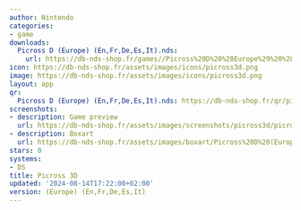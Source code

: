 ```yaml
---
author: Nintendo
categories:
- game
downloads:
  Picross D (Europe) (En,Fr,De,Es,It).nds:
    url: https://db-nds-shop.fr/games//Picross%20D%20%28Europe%29%20%28En%2CFr%2CDe%2CEs%2CIt%29.zip
icon: https://db-nds-shop.fr/assets/images/icons/picross3d.png
image: https://db-nds-shop.fr/assets/images/icons/picross3d.png
layout: app
qr:
  Picross D (Europe) (En,Fr,De,Es,It).nds: https://db-nds-shop.fr/qr/picross-d-europe-enfrdeesit-nds.png
screenshots:
- description: Game preview
  url: https://db-nds-shop.fr/assets/images/screenshots/picross3d/picross3d.png
- description: Boxart
  url: https://db-nds-shop.fr/assets/images/boxart/Picross%20D%20(Europe)%20(En%2CFr%2CDe%2CEs%2CIt).nds.png
stars: 0
systems:
- DS
title: Picross 3D
updated: '2024-08-14T17:22:00+02:00'
version: (Europe) (En,Fr,De,Es,It)
---
```

